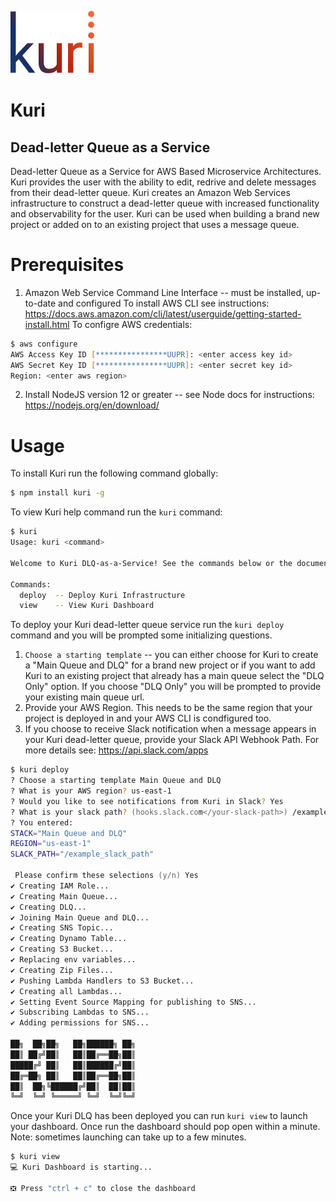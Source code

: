 ![kuri](dashboard/public/logo_color.png)

# Kuri
## Dead-letter Queue as a Service
Dead-letter Queue as a Service for AWS Based Microservice Architectures. Kuri provides the user with the
ability to edit, redrive and delete messages from their dead-letter queue. Kuri creates an Amazon Web Services
infrastructure to construct a dead-letter queue with increased functionality and observability for the user.
Kuri can be used when building a brand new project or added on to an existing project that uses a message queue.


# Prerequisites
1. Amazon Web Service Command Line Interface -- must be installed, up-to-date and configured
To install AWS CLI see instructions: https://docs.aws.amazon.com/cli/latest/userguide/getting-started-install.html
To configre AWS credentials:
```zsh
$ aws configure
AWS Access Key ID [****************UUPR]: <enter access key id>
AWS Secret Key ID [****************UUPR]: <enter secret key id>
Region: <enter aws region>
```
2. Install NodeJS version 12 or greater -- see Node docs for instructions: https://nodejs.org/en/download/

# Usage
To install Kuri run the following command globally:
```zsh
$ npm install kuri -g
```
To view Kuri help command run the `kuri` command:
```zsh
$ kuri
Usage: kuri <command>

Welcome to Kuri DLQ-as-a-Service! See the commands below or the documentation at <doc link>

Commands:
  deploy  -- Deploy Kuri Infrastructure
  view    -- View Kuri Dashboard
```

To deploy your Kuri dead-letter queue service run the `kuri deploy` command and you will be prompted some
initializing questions. 
1. `Choose a starting template` -- you can either choose for Kuri to create a "Main Queue and DLQ" for a brand new project or if you want to add Kuri to an existing project that already has a main queue select the "DLQ Only" option. If you choose "DLQ Only" you will be prompted to provide your existing main queue url.
2. Provide your AWS Region. This needs to be the same region that your project is deployed in and your AWS CLI is condfigured too.
3. If you choose to receive Slack notification when a message appears in your Kuri dead-letter queue, provide your Slack API Webhook Path. For more details see: https://api.slack.com/apps

```zsh
$ kuri deploy
? Choose a starting template Main Queue and DLQ
? What is your AWS region? us-east-1
? Would you like to see notifications from Kuri in Slack? Yes
? What is your slack path? (hooks.slack.com</your-slack-path>) /example_slack_path
? You entered:
STACK="Main Queue and DLQ"
REGION="us-east-1"
SLACK_PATH="/example_slack_path"

 Please confirm these selections (y/n) Yes
✔ Creating IAM Role...
✔ Creating Main Queue...
✔ Creating DLQ...
✔ Joining Main Queue and DLQ...
✔ Creating SNS Topic...
✔ Creating Dynamo Table...
✔ Creating S3 Bucket...
✔ Replacing env variables...
✔ Creating Zip Files...
✔ Pushing Lambda Handlers to S3 Bucket...
✔ Creating all Lambdas...
✔ Setting Event Source Mapping for publishing to SNS...
✔ Subscribing Lambdas to SNS...
✔ Adding permissions for SNS...

██╗  ██╗██╗   ██╗██████╗ ██╗
██║ ██╔╝██║   ██║██╔══██╗██║
█████╔╝ ██║   ██║██████╔╝██║
██╔═██╗ ██║   ██║██╔══██╗██║
██║  ██╗╚██████╔╝██║  ██║██║
╚═╝  ╚═╝ ╚═════╝ ╚═╝  ╚═╝╚═╝
```

Once your Kuri DLQ has been deployed you can run `kuri view` to launch your dashboard. Once run the dashboard should pop open within a minute. Note: sometimes launching can take up to a few minutes.
```zsh
$ kuri view
💻 Kuri Dashboard is starting...

❎ Press "ctrl + c" to close the dashboard
```